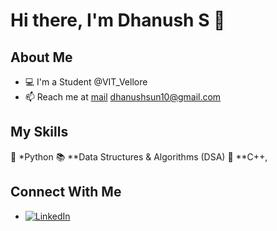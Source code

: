 # Hi there, I'm Dhanush S 👋

## About Me
- 💻 I'm a Student @VIT_Vellore
- 📫 Reach me at [mail](mailto:dhanushsun10@gmail.com) dhanushsun10@gmail.com

## My Skills
 🐍 *Python
 📚 **Data Structures & Algorithms (DSA)
 🔧 **C++,

## Connect With Me
- [![LinkedIn](https://img.shields.io/badge/LinkedIn-0077B5?style=flat&logo=linkedin&logoColor=white)](https://www.linkedin.com/in/dhanush-s-27a495322/)
